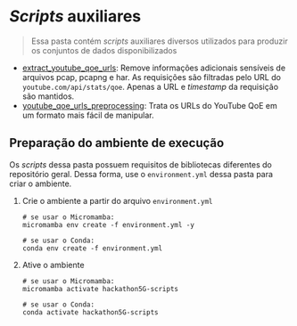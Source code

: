 # _Scripts_ auxiliares
> Essa pasta contém _scripts_ auxiliares diversos utilizados para produzir os conjuntos de dados disponibilizados

- [extract_youtube_qoe_urls](./extract_youtube_qoe_urls.py): Remove informações adicionais sensíveis de arquivos pcap, pcapng e har. As requisições são filtradas pelo URL do `youtube.com/api/stats/qoe`. Apenas a URL e _timestamp_ da requisição são mantidos.
- [youtube_qoe_urls_preprocessing](./youtube_qoe_urls_preprocessing.py): Trata os URLs do YouTube QoE em um formato mais fácil de manipular.

## Preparação do ambiente de execução
Os _scripts_ dessa pasta possuem requisitos de bibliotecas diferentes do repositório geral. Dessa forma, use o `environment.yml` dessa pasta para criar o ambiente.

1. Crie o ambiente a partir do arquivo `environment.yml`
    ```
    # se usar o Micromamba:
    micromamba env create -f environment.yml -y

    # se usar o Conda:
    conda env create -f environment.yml
    ```

2. Ative o ambiente
    ```
    # se usar o Micromamba:
    micromamba activate hackathon5G-scripts

    # se usar o Conda:
    conda activate hackathon5G-scripts
    ```
